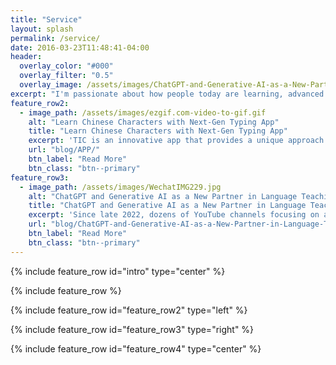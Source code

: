 ```yaml
---
title: "Service"
layout: splash
permalink: /service/
date: 2016-03-23T11:48:41-04:00
header:
  overlay_color: "#000"
  overlay_filter: "0.5"
  overlay_image: /assets/images/ChatGPT-and-Generative-AI-as-a-New-Partner-in-Language-Teaching-and-Learning—2.png
excerpt: "I'm passionate about how people today are learning, advanced digital technology and authoring tools, as well as various cultures. My research focuses on AI in language education, self-directed learning on YouTube, and learning experience design."
feature_row2:
  - image_path: /assets/images/ezgif.com-video-to-gif.gif
    alt: "Learn Chinese Characters with Next-Gen Typing App"
    title: "Learn Chinese Characters with Next-Gen Typing App"
    excerpt: 'TIC is an innovative app that provides a unique approach to learning Chinese. It was designed to address the challenges of the heavy cognitive load of retrieving and retaining Chinese characters due to their orthographic nature.'
    url: "blog/APP/"
    btn_label: "Read More"
    btn_class: "btn--primary"
feature_row3:
  - image_path: /assets/images/WechatIMG229.jpg
    alt: "ChatGPT and Generative AI as a New Partner in Language Teaching and Learning"
    title: "ChatGPT and Generative AI as a New Partner in Language Teaching and Learning"
    excerpt: 'Since late 2022, dozens of YouTube channels focusing on a diverse array of topics related to language learning with generative AI tools such as ChatGPT have rapidly emerged. This study explores the implementations and perspectives of YouTube content creators who now constitute an increasingly important segment of the ecosystem of language teaching and learning.'
    url: "blog/ChatGPT-and-Generative-AI-as-a-New-Partner-in-Language-Teaching-and-Learning/"
    btn_label: "Read More"
    btn_class: "btn--primary"
---
```


{% include feature_row id="intro" type="center" %}

{% include feature_row %}

{% include feature_row id="feature_row2" type="left" %}

{% include feature_row id="feature_row3" type="right" %}

{% include feature_row id="feature_row4" type="center" %}
